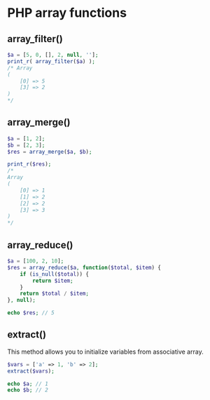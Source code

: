 # PHP array functions

## array_filter()

```php
$a = [5, 0, [], 2, null, ''];
print_r( array_filter($a) );
/* Array
(
    [0] => 5
    [3] => 2
)
*/
```

## array_merge()

```php
$a = [1, 2];
$b = [2, 3];
$res = array_merge($a, $b);

print_r($res);
/*
Array
(
    [0] => 1
    [1] => 2
    [2] => 2
    [3] => 3
)
*/
```

## array_reduce()

```php
$a = [100, 2, 10];
$res = array_reduce($a, function($total, $item) {
    if (is_null($total)) {
        return $item;
    }
    return $total / $item;
}, null);

echo $res; // 5
```

## extract()

This method allows you to initialize variables from associative array.

```php
$vars = ['a' => 1, 'b' => 2];
extract($vars);

echo $a; // 1
echo $b; // 2
```

